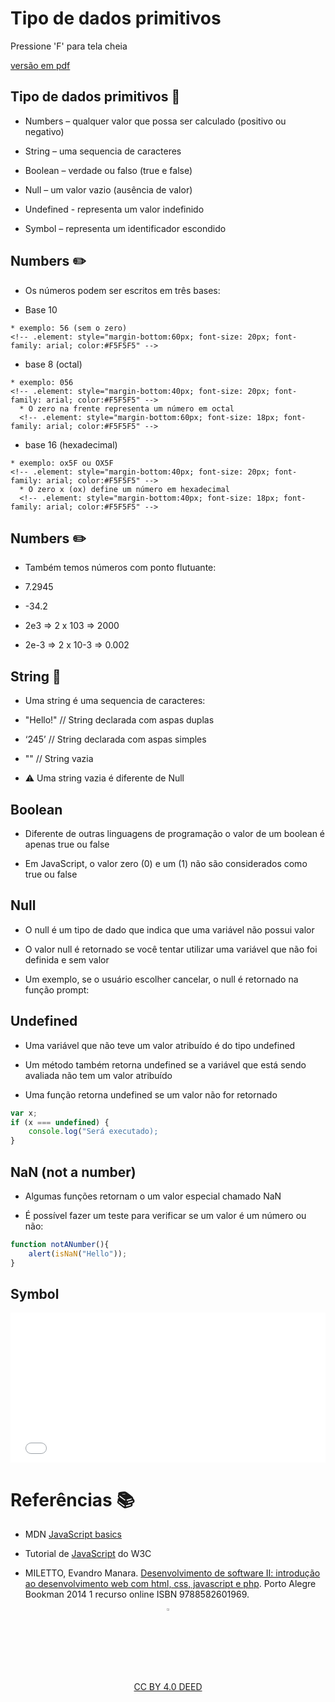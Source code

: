 <!-- .slide:  data-background-opacity="0.3" data-background-image="imgs/title.jpg" data-transition="convex"  -->
# Tipo de dados primitivos
<!-- .element: style="margin-bottom:100px; font-size: 40px; color:white; font-family: Marker Felt;" -->

Pressione 'F' para tela cheia
<!-- .element: style="font-size: small; color:white;" -->

[versão em pdf](?print-pdf)
<!-- .element: style="font-size: small;" -->


<!-- .slide: data-background="#4AA791" data-transition="concave"  -->
## Tipo de dados primitivos 💽
<!-- .element: style="margin-bottom:50px; font-size: 40px; font-family: Marker Felt; color:#2B2625" -->

* Numbers – qualquer valor que possa ser calculado (positivo ou negativo)
<!-- .element: style="margin-bottom:40px; font-size: 25px; font-family: arial; color:#F5F5F5" -->

* String – uma sequencia de caracteres
<!-- .element: style="margin-bottom:40px; font-size: 25px; font-family: arial; color:#F5F5F5" -->

* Boolean – verdade ou falso (true e false)
<!-- .element: style="margin-bottom:40px; font-size: 25px; font-family: arial; color:#F5F5F5" -->

* Null – um valor vazio (ausência de valor)
<!-- .element: style="margin-bottom:40px; font-size: 25px; font-family: arial; color:#F5F5F5" -->

* Undefined - representa um valor indefinido
<!-- .element: style="margin-bottom:40px; font-size: 25px; font-family: arial; color:#F5F5F5" -->

* Symbol – representa um identificador escondido
<!-- .element: style="margin-bottom:40px; font-size: 25px; font-family: arial; color:#F5F5F5" -->


<!-- .slide: data-background="#4AA791" data-transition="concave"  -->
## Numbers ✏️
<!-- .element: style="margin-bottom:50px; font-size: 40px; font-family: Marker Felt; color:#2B2625" -->

* Os números podem ser escritos em três bases:
<!-- .element: style="margin-bottom:40px; font-size: 30px; font-family: arial; color:#F5F5F5" -->
  * Base 10
  <!-- .element: style="margin-bottom:40px; font-size: 25px; font-family: arial; color:#F5F5F5" -->
    * exemplo: 56 (sem o zero)
    <!-- .element: style="margin-bottom:60px; font-size: 20px; font-family: arial; color:#F5F5F5" -->
  * base 8 (octal)
  <!-- .element: style="margin-bottom:40px; font-size: 25px; font-family: arial; color:#F5F5F5" -->
    * exemplo: 056 
    <!-- .element: style="margin-bottom:40px; font-size: 20px; font-family: arial; color:#F5F5F5" -->
      * O zero na frente representa um número em octal
      <!-- .element: style="margin-bottom:60px; font-size: 18px; font-family: arial; color:#F5F5F5" -->
  * base 16 (hexadecimal)
  <!-- .element: style="margin-bottom:40px; font-size: 25px; font-family: arial; color:#F5F5F5" -->
    * exemplo: ox5F ou OX5F
    <!-- .element: style="margin-bottom:40px; font-size: 20px; font-family: arial; color:#F5F5F5" -->
      * O zero x (ox) define um número em hexadecimal
      <!-- .element: style="margin-bottom:40px; font-size: 18px; font-family: arial; color:#F5F5F5" -->


<!-- .slide: data-background="#4AA791" data-transition="concave"  -->
## Numbers ✏️
<!-- .element: style="margin-bottom:50px; font-size: 40px; font-family: Marker Felt; color:#2B2625" -->

* Também temos números com ponto flutuante:
<!-- .element: style="margin-bottom:40px; font-size: 30px; font-family: arial; color:#F5F5F5" -->

  * 7.2945
  <!-- .element: style="margin-bottom:40px; font-size: 25px; font-family: arial; color:#F5F5F5" -->

  * -34.2
  <!-- .element: style="margin-bottom:40px; font-size: 25px; font-family: arial; color:#F5F5F5" -->

  * 2e3  => 2 x 103 => 2000
  <!-- .element: style="margin-bottom:40px; font-size: 25px; font-family: arial; color:#F5F5F5" -->

  * 2e-3 => 2 x 10-3 => 0.002
  <!-- .element: style="margin-bottom:40px; font-size: 25px; font-family: arial; color:#F5F5F5" -->


<!-- .slide: data-background="#4AA791" data-transition="concave"  -->
## String 📝
<!-- .element: style="margin-bottom:50px; font-size: 40px; font-family: Marker Felt; color:#2B2625" -->

* Uma string é uma sequencia de caracteres:
<!-- .element: style="margin-bottom:40px; font-size: 30px; font-family: arial; color:#F5F5F5" -->

  * "Hello!" // String declarada com aspas duplas
  <!-- .element: style="margin-bottom:40px; font-size: 25px; font-family: arial; color:#F5F5F5" -->

  * ‘245’ // String declarada com aspas simples
  <!-- .element: style="margin-bottom:40px; font-size: 25px; font-family: arial; color:#F5F5F5" -->

  * ""  // String vazia
  <!-- .element: style="margin-bottom:60px; font-size: 25px; font-family: arial; color:#F5F5F5" -->

* ⚠️ Uma string vazia é diferente de Null
<!-- .element: style="margin-bottom:40px; font-size: 30px; font-family: arial; color:#F5F5F5" -->


<!-- .slide: data-background="#4AA791" data-transition="concave"  -->
## Boolean
<!-- .element: style="margin-bottom:50px; font-size: 40px; font-family: Marker Felt; color:#2B2625" -->

* Diferente de outras linguagens de programação o valor de um boolean é apenas true ou false
<!-- .element: style="margin-bottom:60px; font-size: 25px; font-family: arial; color:#F5F5F5" -->

* Em JavaScript, o valor zero (0) e um (1) não são considerados como true ou false
 <!-- .element: style="margin-bottom:60px; font-size: 25px; font-family: arial; color:#F5F5F5" -->


<!-- .slide: data-background="#4AA791" data-transition="concave"  -->
## Null
<!-- .element: style="margin-bottom:50px; font-size: 40px; font-family: Marker Felt; color:#2B2625" -->

* O null é um tipo de dado que indica que uma variável não possui valor
<!-- .element: style="margin-bottom:60px; font-size: 25px; font-family: arial; color:#F5F5F5" -->

* O valor null é retornado se você tentar utilizar uma variável que não foi definida e sem valor
<!-- .element: style="margin-bottom:60px; font-size: 25px; font-family: arial; color:#F5F5F5" -->

* Um exemplo, se o usuário escolher cancelar, o null é retornado na função prompt:
<!-- .element: style="margin-bottom:60px; font-size: 25px; font-family: arial; color:#F5F5F5" -->


<!-- .slide: data-background="#4AA791" data-transition="concave"  -->
## Undefined
<!-- .element: style="margin-bottom:50px; font-size: 40px; font-family: Marker Felt; color:#2B2625" -->

* Uma variável que não teve um valor atribuído é do tipo undefined
<!-- .element: style="margin-bottom:60px; font-size: 25px; font-family: arial; color:#F5F5F5" -->

* Um método também retorna undefined se a variável que está sendo avaliada não tem um valor atribuído
<!-- .element: style="margin-bottom:60px; font-size: 25px; font-family: arial; color:#F5F5F5" -->

* Uma função retorna undefined se um valor não for retornado
<!-- .element: style="margin-bottom:60px; font-size: 25px; font-family: arial; color:#F5F5F5" -->

```js
var x;
if (x === undefined) {
    console.log("Será executado);
}
```
<!-- .element: style="margin-bottom:50px; font-size: 16px; font-family: arial; color:black; background-color: #F2FAF3;" -->


<!-- .slide: data-background="#4AA791" data-transition="concave"  -->
## NaN (not a number)
<!-- .element: style="margin-bottom:50px; font-size: 40px; font-family: Marker Felt; color:#2B2625" -->

* Algumas funções retornam o um valor especial chamado NaN
<!-- .element: style="margin-bottom:60px; font-size: 25px; font-family: arial; color:#F5F5F5" -->

* É possível fazer um teste para verificar se um valor é um número ou não:
<!-- .element: style="margin-bottom:60px; font-size: 25px; font-family: arial; color:#F5F5F5" -->

```js
function notANumber(){
    alert(isNaN("Hello")); 
}
```
<!-- .element: style="margin-bottom:50px; font-size: 16px; font-family: arial; color:black; background-color: #F2FAF3;" -->


<!-- .slide: data-background="#4AA791" data-transition="concave"  -->
 ## Symbol
<!-- .element: style="margin-bottom:50px; font-size: 40px; font-family: Marker Felt; color:#2B2625" -->

 <iframe width="100%" height="240" src="//jsfiddle.net/prestesmachado/qp5ongj1/41/embedded/js,html,result/dark/" allowfullscreen="allowfullscreen" allowpaymentrequest frameborder="0"></iframe>


<!-- .slide:  data-background-opacity="0.1" data-background-image="https://miro.medium.com/max/1800/1*6ahbWjp_g9hqhaTDSJOL1Q.png" data-transition="convex"  -->
# Referências 📚
<!-- .element: style="margin-bottom:50px; font-size: 40px; font-family: Marker Felt; color:#F5F5F5" -->

* MDN [JavaScript basics](https://developer.mozilla.org/en-US/docs/Learn/Getting_started_with_the_web/JavaScript_basics)
<!-- .element: style="margin-bottom:60px; font-size: 25px; font-family: arial; color:#F5F5F5" -->

* Tutorial de [JavaScript](http://www.w3schools.com/js) do W3C
<!-- .element: style="margin-bottom:60px; font-size: 25px; font-family: arial; color:#F5F5F5" -->

* MILETTO, Evandro Manara. [Desenvolvimento de software II: introdução ao desenvolvimento web com html, css, javascript e php](https://biblioteca.ifrs.edu.br/pergamum_ifrs/biblioteca_s/acesso_login.php?cod_acervo_acessibilidade=4020682&acesso=aHR0cHM6Ly9pbnRlZ3JhZGEubWluaGFiaWJsaW90ZWNhLmNvbS5ici9ib29rcy85Nzg4NTgyNjAxOTY5&label=acesso%20restrito). Porto Alegre Bookman 2014 1 recurso online ISBN 9788582601969.
<!-- .element: style="margin-bottom:60px; font-size: 25px; font-family: arial; color:#F5F5F5" -->

<center>
<a href="https://rpmhub.dev" target="blanck"><img src="../../imgs/logo.png" alt="Rodrigo Prestes Machado" width="3%" height="3%" border=0 style="border:0; text-decoration:none; outline:none"></a><br/>
<a rel="license" href="http://creativecommons.org/licenses/by/4.0/">CC BY 4.0 DEED</a>
</center>